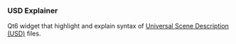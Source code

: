 ### USD Explainer
Qt6 widget that highlight and explain syntax of [Universal Scene Description (USD)](https://openusd.org/release/index.html) files.
